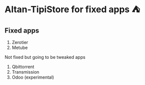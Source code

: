 # Altan-TipiStore for fixed apps ⛺️


## Fixed apps

1. Zerotier
2. Metube

Not fixed but going to be tweaked apps
1. Qbittorrent
2. Transmission
3. Odoo (experimental)
